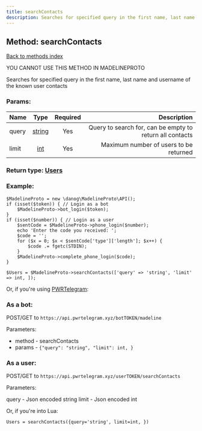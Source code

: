 ```yaml
---
title: searchContacts
description: Searches for specified query in the first name, last name and username of the known user contacts
---
```

## Method: searchContacts  
[Back to methods index](index.md)


YOU CANNOT USE THIS METHOD IN MADELINEPROTO


Searches for specified query in the first name, last name and username of the known user contacts

### Params:

| Name     |    Type       | Required | Description |
|----------|:-------------:|:--------:|------------:|
|query|[string](../types/string.md) | Yes|Query to search for, can be empty to return all contacts|
|limit|[int](../types/int.md) | Yes|Maximum number of users to be returned|


### Return type: [Users](../types/Users.md)

### Example:


```
$MadelineProto = new \danog\MadelineProto\API();
if (isset($token)) { // Login as a bot
    $MadelineProto->bot_login($token);
}
if (isset($number)) { // Login as a user
    $sentCode = $MadelineProto->phone_login($number);
    echo 'Enter the code you received: ';
    $code = '';
    for ($x = 0; $x < $sentCode['type']['length']; $x++) {
        $code .= fgetc(STDIN);
    }
    $MadelineProto->complete_phone_login($code);
}

$Users = $MadelineProto->searchContacts(['query' => 'string', 'limit' => int, ]);
```

Or, if you're using [PWRTelegram](https://pwrtelegram.xyz):

### As a bot:

POST/GET to `https://api.pwrtelegram.xyz/botTOKEN/madeline`

Parameters:

* method - searchContacts
* params - `{"query": "string", "limit": int, }`



### As a user:

POST/GET to `https://api.pwrtelegram.xyz/userTOKEN/searchContacts`

Parameters:

query - Json encoded string
limit - Json encoded int



Or, if you're into Lua:

```
Users = searchContacts({query='string', limit=int, })
```

